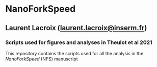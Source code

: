 # NanoForkSpeed
## Laurent Lacroix (laurent.lacroix@inserm.fr)
### Scripts used for figures and analyses in Theulot et al 2021

This repository contains the scripts used for all the analysis in the *NanoForkSpeed* (NFS) manuscript 

